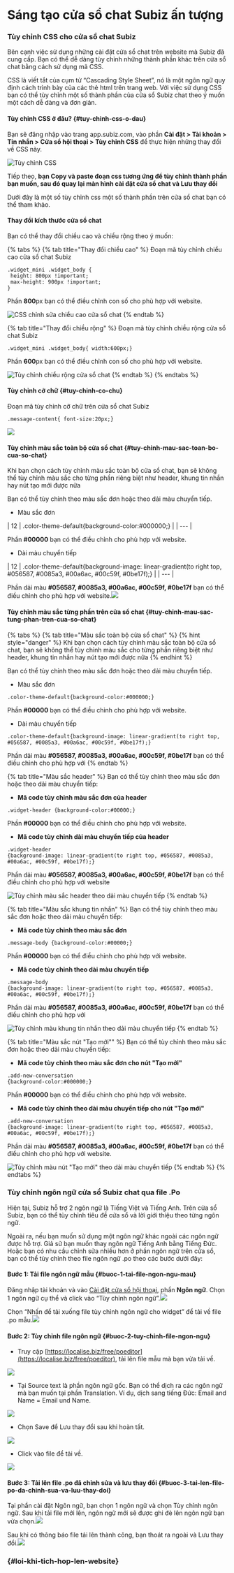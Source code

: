 # Sáng tạo cửa sổ chat Subiz ấn tượng

### Tùy chỉnh CSS cho cửa sổ chat Subiz

Bên cạnh việc sử dụng những cài đặt cửa sổ chat trên website mà Subiz đã cung cấp. Bạn có thể dễ dàng tùy chỉnh những thành phần khác trên cửa sổ chat bằng cách sử dụng mã CSS.

CSS là viết tắt của cụm từ “Cascading Style Sheet”, nó là một ngôn ngữ quy định cách trình bày của các thẻ html trên trang web. Với việc sử dụng CSS bạn có thể tùy chỉnh một số thành phần của cửa sổ Subiz chat theo ý muốn một cách dễ dàng và đơn giản.

#### Tùy chỉnh CSS ở đâu? {#tuy-chinh-css-o-dau}

Bạn sẽ đăng nhập vào trang app.subiz.com, vào phần **Cài đặt &gt; Tài khoản &gt; Tin nhắn &gt; Cửa sổ hội thoại &gt; Tùy chỉnh CSS** để thực hiện những thay đổi về CSS này.

![T&#xF9;y ch&#x1EC9;nh CSS](../../../.gitbook/assets/noi-tuy-chinh-css.png)

Tiếp theo, **bạn Copy và paste đoạn css tương ứng để tùy chỉnh thành phần bạn muốn, sau đó quay lại màn hình cài đặt cửa sổ chat và Lưu thay đổi**

Dưới đây là một số tùy chỉnh css một số thành phần trên cửa sổ chat bạn có thể tham khảo.

#### Thay đổi kích thước cửa sổ chat

Bạn có thể thay đổi chiều cao và chiều rộng theo ý muốn:

{% tabs %}
{% tab title="Thay đổi chiều cao" %}
Đoạn mã tùy chỉnh chiều cao cửa sổ chat Subiz

```text
.widget_mini .widget_body {
 height: 800px !important;
 max-height: 900px !important;
}
```

Phần **800**px bạn có thể điều chỉnh con số cho phù hợp với website.

![CSS ch&#x1EC9;nh s&#x1EED;a chi&#x1EC1;u cao c&#x1EED;a s&#x1ED5; chat](../../../.gitbook/assets/css-chieu-cao%20%281%29.png)
{% endtab %}

{% tab title="Thay đổi chiều rộng" %}
Đoạn mã tùy chỉnh chiều rộng cửa sổ chat Subiz

```text
.widget_mini .widget_body{ width:600px;}
```

Phần **600**px bạn có thể điều chỉnh con số cho phù hợp với website.

![T&#xF9;y ch&#x1EC9;nh chi&#x1EC1;u r&#x1ED9;ng c&#x1EED;a s&#x1ED5; chat](../../../.gitbook/assets/css-chieu-rong.png)
{% endtab %}
{% endtabs %}

#### Tùy chỉnh cỡ chữ {#tuy-chinh-co-chu}

Đoạn mã tùy chỉnh cỡ chữ trên cửa sổ chat Subiz

```text
.message-content{ font-size:20px;}
```

![](../../../.gitbook/assets/css-size-font.png)

#### Tùy chỉnh màu sắc toàn bộ cửa sổ chat {#tuy-chinh-mau-sac-toan-bo-cua-so-chat}

Khi bạn chọn cách tùy chỉnh màu sắc toàn bộ cửa sổ chat, bạn sẽ không thể tùy chỉnh màu sắc cho từng phần riêng biệt như header, khung tin nhắn hay nút tạo mới được nữa

Bạn có thể tùy chỉnh theo màu sắc đơn hoặc theo dải màu chuyển tiếp.

* Màu sắc đơn

| 12 | .color-theme-default{background-color:\#000000;} |
| --- |


Phần **\#00000** bạn có thể điều chỉnh cho phù hợp với website.

* Dài màu chuyển tiếp

| 12 | .color-theme-default{background-image: linear-gradient\(to right top, \#056587, \#0085a3, \#00a6ac, \#00c59f, \#0be17f\);} |
| --- |


Phần dải màu **\#056587, \#0085a3, \#00a6ac, \#00c59f, \#0be17f** bạn có thể điều chỉnh cho phù hợp với website.![](https://docv4.subiz.com/wp-content/uploads/2018/05/CSS-mau-sac-toan-bo.png)

#### Tùy chỉnh màu sắc từng phần trên cửa sổ chat {#tuy-chinh-mau-sac-tung-phan-tren-cua-so-chat}

{% tabs %}
{% tab title="Màu sắc toàn bộ cửa sổ chat" %}
{% hint style="danger" %}
Khi bạn chọn cách tùy chỉnh màu sắc toàn bộ cửa sổ chat, bạn sẽ không thể tùy chỉnh màu sắc cho từng phần riêng biệt như header, khung tin nhắn hay nút tạo mới được nữa
{% endhint %}

Bạn có thể tùy chỉnh theo màu sắc đơn hoặc theo dải màu chuyển tiếp.

* Màu sắc đơn

```text
.color-theme-default{background-color:#000000;}
```

  
Phần **\#00000** bạn có thể điều chỉnh cho phù hợp với website.

* Dài màu chuyển tiếp

```text
.color-theme-default{background-image: linear-gradient(to right top, #056587, #0085a3, #00a6ac, #00c59f, #0be17f);}
```

Phần dải màu **\#056587, \#0085a3, \#00a6ac, \#00c59f, \#0be17f** bạn có thể điều chỉnh cho phù hợp với 
{% endtab %}

{% tab title="Màu sắc header" %}
Bạn có thể tùy chỉnh theo màu sắc đơn hoặc theo dải màu chuyển tiếp:

* **Mã code tùy chỉnh màu sắc đơn của header**

```text
.widget-header {background-color:#00000;}
```

Phần **\#00000** bạn có thể điều chỉnh cho phù hợp với website.

* **Mã code tùy chỉnh dài màu chuyển tiếp của header**

```text
.widget-header
{background-image: linear-gradient(to right top, #056587, #0085a3, #00a6ac, #00c59f, #0be17f);}
```

Phần dải màu **\#056587, \#0085a3, \#00a6ac, \#00c59f, \#0be17f** bạn có thể điều chỉnh cho phù hợp với website

![T&#xF9;y ch&#x1EC9;nh m&#xE0;u s&#x1EAF;c header theo d&#x1EA3;i m&#xE0;u chuy&#x1EC3;n ti&#x1EBF;p](../../../.gitbook/assets/css-mau-header.png)
{% endtab %}

{% tab title="Màu sắc khung tin nhắn" %}
Bạn có thể tùy chỉnh theo màu sắc đơn hoặc theo dải màu chuyển tiếp:

* **Mã code tùy chỉnh theo màu sắc đơn**

```text
.message-body {background-color:#00000;}
```

Phần **\#00000** bạn có thể điều chỉnh cho phù hợp với website.

* **Mã code tùy chỉnh theo dài màu chuyển tiếp**

```text
.message-body
{background-image: linear-gradient(to right top, #056587, #0085a3, #00a6ac, #00c59f, #0be17f);}
```

Phần dải màu **\#056587, \#0085a3, \#00a6ac, \#00c59f, \#0be17f** bạn có thể điều chỉnh cho phù hợp với

![T&#xF9;y ch&#x1EC9;nh m&#xE0;u khung tin nh&#x1EAF;n theo d&#x1EA3;i m&#xE0;u chuy&#x1EC3;n ti&#x1EBF;p](../../../.gitbook/assets/css-khung-tin-nhan.png)
{% endtab %}

{% tab title="Màu sắc nút \"Tạo mới\"" %}
Bạn có thể tùy chỉnh theo màu sắc đơn hoặc theo dải màu chuyển tiếp:

* **Mã code tùy chỉnh theo màu sắc đơn cho nút "Tạo mới"**

```text
.add-new-conversation
{background-color:#000000;}
```

Phần **\#00000** bạn có thể điều chỉnh cho phù hợp với website.

* **Mã code tùy chỉnh theo dài màu chuyển tiếp cho nút "Tạo mới"**

```text
.add-new-conversation
{background-image: linear-gradient(to right top, #056587, #0085a3, #00a6ac, #00c59f, #0be17f);}
```

Phần dải màu **\#056587, \#0085a3, \#00a6ac, \#00c59f, \#0be17f** bạn có thể điều chỉnh cho phù hợp với website.

![T&#xF9;y ch&#x1EC9;nh m&#xE0;u n&#xFA;t &quot;T&#x1EA1;o m&#x1EDB;i&quot; theo d&#x1EA3;i m&#xE0;u chuy&#x1EC3;n ti&#x1EBF;p](../../../.gitbook/assets/css-tao-moi.png)
{% endtab %}
{% endtabs %}

### Tùy chỉnh ngôn ngữ cửa sổ Subiz chat qua file .Po

Hiện tại, Subiz hỗ trợ 2 ngôn ngữ là Tiếng Việt và Tiếng Anh. Trên cửa sổ Subiz, bạn có thể tùy chỉnh tiêu đề cửa sổ và lời giới thiệu theo từng ngôn ngữ.

Ngoài ra, nếu bạn muốn sử dụng một ngôn ngữ khác ngoài các ngôn ngữ được hỗ trợ. Giả sử bạn muốn thay ngôn ngữ Tiếng Anh bằng Tiếng Đức. Hoặc bạn có nhu cầu chỉnh sửa nhiều hơn ở phần ngôn ngữ trên cửa sổ, bạn có thể tùy chỉnh theo file ngôn ngữ .po theo các bước dưới đây:

#### Bước 1: Tải file ngôn ngữ mẫu {#buoc-1-tai-file-ngon-ngu-mau}

Đăng nhập tài khoản và vào [Cài đặt cửa sổ hội thoại](https://app.subiz.com/settings/widget-setting), phần **Ngôn ngữ**. Chọn 1 ngôn ngữ cụ thể và click vào “Tùy chỉnh ngôn ngữ”.![](https://docv4.subiz.com/wp-content/uploads/2018/04/Customize.png)

Chọn “Nhấn để tải xuống file tùy chỉnh ngôn ngữ cho widget” để tải về file .po mẫu.![](https://docv4.subiz.com/wp-content/uploads/2018/04/download.png)

#### Bước 2: Tùy chỉnh file ngôn ngữ {#buoc-2-tuy-chinh-file-ngon-ngu}

* Truy cập [https://localise.biz/free/poeditor](https://localise.biz/free/poeditor), tải lên file mẫu mà bạn vừa tải về.

![](https://docv4.subiz.com/wp-content/uploads/2018/04/drop-a-file.png)

* Tại Source text là phần ngôn ngữ gốc. Bạn có thể dịch ra các ngôn ngữ mà bạn muốn tại phần Translation. Ví dụ, dịch sang tiếng Đức: Email and Name = Email und Name.

![](https://docv4.subiz.com/wp-content/uploads/2018/04/edit-file.png)

* Chọn Save để Lưu thay đổi sau khi hoàn tất.

![](https://docv4.subiz.com/wp-content/uploads/2018/04/save-button.png)

* Click vào file để tải về.

![](https://docv4.subiz.com/wp-content/uploads/2018/04/save-file.png)

#### Bước 3: Tải lên file .po đã chỉnh sửa và lưu thay đổi {#buoc-3-tai-len-file-po-da-chinh-sua-va-luu-thay-doi}

Tại phần cài đặt Ngôn ngữ, bạn chọn 1 ngôn ngữ và chọn Tùy chỉnh ngôn ngữ. Sau khi tải file mới lên, ngôn ngữ mới sẽ được ghi đè lên ngôn ngữ bạn vừa chọn.![](https://docv4.subiz.com/wp-content/uploads/2018/04/upload-file.png)

Sau khi có thông báo file tải lên thành công, bạn thoát ra ngoài và Lưu thay đổi.![](https://docv4.subiz.com/wp-content/uploads/2018/04/upload-success.png)

###  {#loi-khi-tich-hop-len-website}




